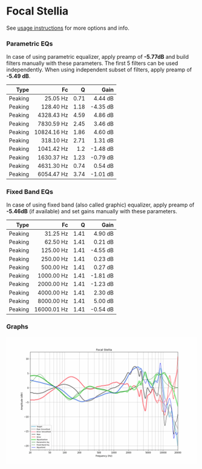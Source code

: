 # Focal Stellia
See [usage instructions](https://github.com/jaakkopasanen/AutoEq#usage) for more options and info.

### Parametric EQs
In case of using parametric equalizer, apply preamp of **-5.77dB** and build filters manually
with these parameters. The first 5 filters can be used independently.
When using independent subset of filters, apply preamp of **-5.49 dB**.

| Type    | Fc          |    Q | Gain     |
|--------:|------------:|-----:|---------:|
| Peaking | 25.05 Hz    | 0.71 | 4.44 dB  |
| Peaking | 128.40 Hz   | 1.18 | -4.35 dB |
| Peaking | 4328.43 Hz  | 4.59 | 4.86 dB  |
| Peaking | 7830.59 Hz  | 2.45 | 3.46 dB  |
| Peaking | 10824.16 Hz | 1.86 | 4.60 dB  |
| Peaking | 318.10 Hz   | 2.71 | 1.31 dB  |
| Peaking | 1041.42 Hz  | 1.2  | -1.48 dB |
| Peaking | 1630.37 Hz  | 1.23 | -0.79 dB |
| Peaking | 4631.30 Hz  | 0.74 | 0.54 dB  |
| Peaking | 6054.47 Hz  | 3.74 | -1.01 dB |

### Fixed Band EQs
In case of using fixed band (also called graphic) equalizer, apply preamp of **-5.46dB**
(if available) and set gains manually with these parameters.

| Type    | Fc          |    Q | Gain     |
|--------:|------------:|-----:|---------:|
| Peaking | 31.25 Hz    | 1.41 | 4.90 dB  |
| Peaking | 62.50 Hz    | 1.41 | 0.21 dB  |
| Peaking | 125.00 Hz   | 1.41 | -4.55 dB |
| Peaking | 250.00 Hz   | 1.41 | 0.23 dB  |
| Peaking | 500.00 Hz   | 1.41 | 0.27 dB  |
| Peaking | 1000.00 Hz  | 1.41 | -1.81 dB |
| Peaking | 2000.00 Hz  | 1.41 | -1.23 dB |
| Peaking | 4000.00 Hz  | 1.41 | 2.30 dB  |
| Peaking | 8000.00 Hz  | 1.41 | 5.00 dB  |
| Peaking | 16000.01 Hz | 1.41 | -0.54 dB |

### Graphs
![](./Focal%20Stellia.png)